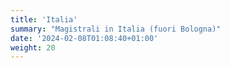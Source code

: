 ```yaml
---
title: 'Italia'
summary: "Magistrali in Italia (fuori Bologna)"
date: '2024-02-08T01:08:40+01:00'
weight: 20
---
```


# 
